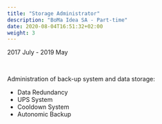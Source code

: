 ```yaml
---
title: "Storage Administrator"
description: "BoMa Idea SA - Part-time"
date: 2020-08-04T16:51:32+02:00
weight: 3
---
```


2017 July - 2019 May 

&nbsp;

Administration of back-up system and data storage:
- Data Redundancy
- UPS System
- Cooldown System
- Autonomic Backup
